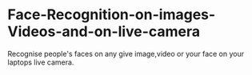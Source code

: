 # Face-Recognition-on-images-Videos-and-on-live-camera
Recognise people's faces on any give image,video or your face on your laptops live camera.
